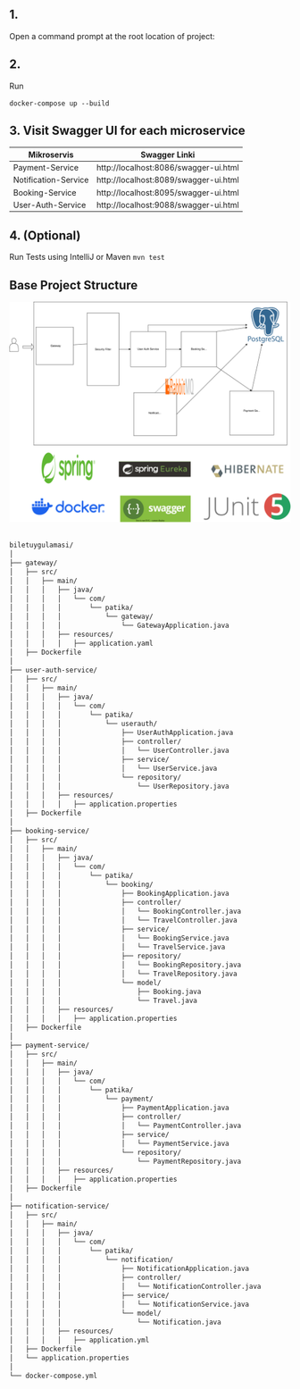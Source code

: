 ## 1.
Open a command prompt at the root location of project:

## 2. 
Run 
``` 
docker-compose up --build
```
## 3. Visit Swagger UI for each microservice


| Mikroservis          | Swagger Linki                         |
|----------------------|---------------------------------------|
| Payment-Service      | http://localhost:8086/swagger-ui.html |
| Notification-Service | http://localhost:8089/swagger-ui.html |
| Booking-Service      | http://localhost:8095/swagger-ui.html |
| User-Auth-Service    | http://localhost:9088/swagger-ui.html |

## 4.  (Optional)

Run Tests using IntelliJ or Maven `mvn test`

## Base Project Structure

![Diagram](BiletAppDiagram.svg)

##

```
biletuygulamasi/
│
├── gateway/
│   ├── src/
│   │   ├── main/
│   │   │   ├── java/
│   │   │   │   └── com/
│   │   │   │       └── patika/
│   │   │   │           └── gateway/
│   │   │   │               └── GatewayApplication.java
│   │   │   ├── resources/
│   │   │   │   ├── application.yaml
│   ├── Dockerfile
│
├── user-auth-service/
│   ├── src/
│   │   ├── main/
│   │   │   ├── java/
│   │   │   │   └── com/
│   │   │   │       └── patika/
│   │   │   │           └── userauth/
│   │   │   │               ├── UserAuthApplication.java
│   │   │   │               ├── controller/
│   │   │   │               │   └── UserController.java
│   │   │   │               ├── service/
│   │   │   │               │   └── UserService.java
│   │   │   │               └── repository/
│   │   │   │                   └── UserRepository.java
│   │   │   ├── resources/
│   │   │   │   ├── application.properties
│   ├── Dockerfile
│
├── booking-service/
│   ├── src/
│   │   ├── main/
│   │   │   ├── java/
│   │   │   │   └── com/
│   │   │   │       └── patika/
│   │   │   │           └── booking/
│   │   │   │               ├── BookingApplication.java
│   │   │   │               ├── controller/
│   │   │   │               │   └── BookingController.java
│   │   │   │               │   └── TravelController.java
│   │   │   │               ├── service/
│   │   │   │               │   └── BookingService.java
│   │   │   │               │   └── TravelService.java
│   │   │   │               ├── repository/
│   │   │   │               │   └── BookingRepository.java
│   │   │   │               │   └── TravelRepository.java
│   │   │   │               └── model/
│   │   │   │                   ├── Booking.java
│   │   │   │                   └── Travel.java
│   │   │   ├── resources/
│   │   │   │   ├── application.properties
│   ├── Dockerfile
│
├── payment-service/
│   ├── src/
│   │   ├── main/
│   │   │   ├── java/
│   │   │   │   └── com/
│   │   │   │       └── patika/
│   │   │   │           └── payment/
│   │   │   │               ├── PaymentApplication.java
│   │   │   │               ├── controller/
│   │   │   │               │   └── PaymentController.java
│   │   │   │               ├── service/
│   │   │   │               │   └── PaymentService.java
│   │   │   │               └── repository/
│   │   │   │                   └── PaymentRepository.java
│   │   │   ├── resources/
│   │   │   │   ├── application.properties
│   ├── Dockerfile
│
├── notification-service/
│   ├── src/
│   │   ├── main/
│   │   │   ├── java/
│   │   │   │   └── com/
│   │   │   │       └── patika/
│   │   │   │           └── notification/
│   │   │   │               ├── NotificationApplication.java
│   │   │   │               ├── controller/
│   │   │   │               │   └── NotificationController.java
│   │   │   │               ├── service/
│   │   │   │               │   └── NotificationService.java
│   │   │   │               └── model/
│   │   │   │                   └── Notification.java
│   │   │   ├── resources/
│   │   │   │   ├── application.yml
│   ├── Dockerfile
│   └── application.properties
│
└── docker-compose.yml
```



